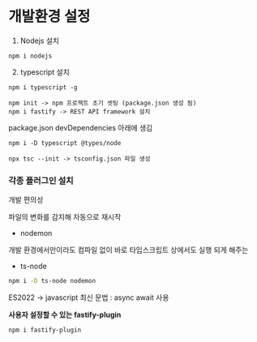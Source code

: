 # 개발환경 설정

1. Nodejs 설치
```
npm i nodejs
```

2. typescript 설치
```
npm i typescript -g
```

```
npm init -> npm 프로젝트 초기 셋팅 (package.json 생성 됨)
npm i fastify -> REST API framework 설치

```

package.json devDependencies 아래에 생김
``` 
npm i -D typescript @types/node
```

``` 
npx tsc --init -> tsconfig.json 파일 생성
```

### 각종 플러그인 설치 
개발 편의성

파일의 변화를 감지해 자동으로 재시작 
- nodemon

개발 환경에서만이라도 컴파일 없이 바로 타입스크립트 상에서도 실행 되게 해주는 
- ts-node

```sh
npm i -D ts-node nodemon
```

ES2022 -> javascript 최신 문법 : async await 사용


<b>사용자 설정할 수 있는 fastify-plugin</b>
```sh
npm i fastify-plugin
```

